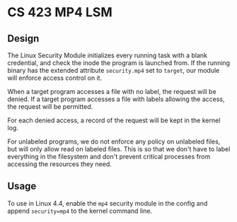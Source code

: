 # CS 423 MP4 LSM
## Design
The Linux Security Module initializes every running task with a blank credential, and check the inode the program is launched from. If the running binary has the extended attribute `security.mp4` set to `target`, our module will enforce access control on it.

When a target program accesses a file with no label, the request will be denied. If a target program accesses a file with labels allowing the access, the request will be permitted.

For each denied access, a record of the request will be kept in the kernel log.

For unlabeled programs, we do not enforce any policy on unlabeled files, but will only allow read on labeled files. This is so that we don't have to label everything in the filesystem and don't prevent critical processes from accessing the resources they need.

## Usage
To use in Linux 4.4, enable the `mp4` security module in the config and append `security=mp4` to the kernel command line.
